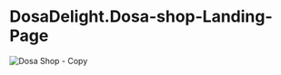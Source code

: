 # DosaDelight.Dosa-shop-Landing-Page
![Dosa Shop - Copy](https://user-images.githubusercontent.com/64695863/140777963-d7ddc711-c30d-4818-adcd-a9ee532db2ac.png)
